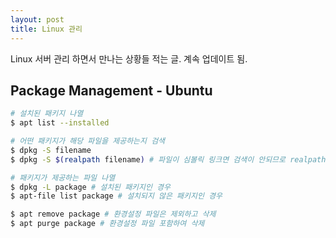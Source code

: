 ```yaml
---
layout: post
title: Linux 관리
---
```


Linux 서버 관리 하면서 만나는 상황들 적는 글. 계속 업데이트 됨.

## Package Management - Ubuntu

```bash
# 설치된 패키지 나열
$ apt list --installed

# 어떤 패키지가 해당 파일을 제공하는지 검색
$ dpkg -S filename
$ dpkg -S $(realpath filename) # 파일이 심볼릭 링크면 검색이 안되므로 realpath 활용

# 패키지가 제공하는 파일 나열
$ dpkg -L package # 설치된 패키지인 경우
$ apt-file list package # 설치되지 않은 패키지인 경우

$ apt remove package # 환경설정 파일은 제외하고 삭제
$ apt purge package # 환경설정 파일 포함하여 삭제
```